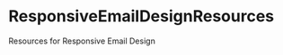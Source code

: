 ResponsiveEmailDesignResources
==============================

Resources for Responsive Email Design
